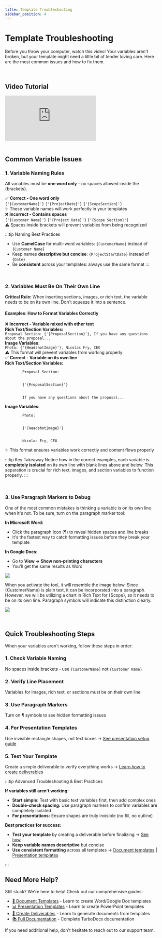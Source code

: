```yaml
---
title: Template Troubleshooting
sidebar_position: 4
---
```


# Template Troubleshooting

Before you throw your computer, watch this video! Your variables aren't broken, but your template might need a little bit of tender loving care. Here are the most common issues and how to fix them.

<br />

## Video Tutorial

<div style={{position: 'relative', paddingBottom: '56.25%', height: 0, overflow: 'hidden', maxWidth: '100%'}}>
  <iframe 
    src="https://www.youtube.com/embed/oTN2c3Y9X-Y?si=GdDa2PSFfFMvEQPu" 
    title="YouTube video player" 
    frameborder="0" 
    allow="accelerometer; autoplay; clipboard-write; encrypted-media; gyroscope; picture-in-picture; web-share" 
    referrerpolicy="strict-origin-when-cross-origin" 
    allowfullscreen
    style={{position: 'absolute', top: 0, left: 0, width: '100%', height: '100%'}}
  ></iframe>
</div>

<br />

## Common Variable Issues

### 1. Variable Naming Rules

All variables must be **one word only** - no spaces allowed inside the {brackets}.

<div style={{display: 'grid', gap: '20px', marginBottom: '32px'}}>

<div style={{backgroundColor: '#f0fdf4', border: '1px solid #bbf7d0', borderRadius: '8px', padding: '20px'}}>
  <div style={{display: 'flex', alignItems: 'center', gap: '8px', marginBottom: '16px'}}>
    <span style={{fontSize: '20px'}}>✅</span>
    <strong style={{color: '#16a34a', fontSize: '18px'}}>Correct - One word only</strong>
  </div>
  <div style={{backgroundColor: '#ffffff', border: '1px solid #e5e7eb', borderRadius: '6px', padding: '16px', fontFamily: 'monospace', fontSize: '16px', lineHeight: '1.6'}}>
    <code style={{backgroundColor: '#dcfce7', padding: '4px 8px', borderRadius: '4px', marginRight: '12px', color: '#166534'}}>{'{CustomerName}'}</code>
    <code style={{backgroundColor: '#dcfce7', padding: '4px 8px', borderRadius: '4px', marginRight: '12px', color: '#166534'}}>{'{ProjectDate}'}</code>
    <code style={{backgroundColor: '#dcfce7', padding: '4px 8px', borderRadius: '4px', color: '#166534'}}>{'{ScopeSection}'}</code>
  </div>
  <div style={{marginTop: '12px', fontSize: '14px', color: '#14532d', fontStyle: 'italic'}}>
    ✨ These variable names will work perfectly in your templates
  </div>
</div>

<div style={{backgroundColor: '#fef2f2', border: '1px solid #fecaca', borderRadius: '8px', padding: '20px'}}>
  <div style={{display: 'flex', alignItems: 'center', gap: '8px', marginBottom: '16px'}}>
    <span style={{fontSize: '20px'}}>❌</span>
    <strong style={{color: '#dc2626', fontSize: '18px'}}>Incorrect - Contains spaces</strong>
  </div>
  <div style={{backgroundColor: '#ffffff', border: '1px solid #e5e7eb', borderRadius: '6px', padding: '16px', fontFamily: 'monospace', fontSize: '16px', lineHeight: '1.6'}}>
    <code style={{backgroundColor: '#fee2e2', padding: '4px 8px', borderRadius: '4px', marginRight: '12px', color: '#991b1b', textDecoration: 'line-through'}}>{'{Customer Name}'}</code>
    <code style={{backgroundColor: '#fee2e2', padding: '4px 8px', borderRadius: '4px', marginRight: '12px', color: '#991b1b', textDecoration: 'line-through'}}>{'{Project Date}'}</code>
    <code style={{backgroundColor: '#fee2e2', padding: '4px 8px', borderRadius: '4px', color: '#991b1b', textDecoration: 'line-through'}}>{'{Scope Section}'}</code>
  </div>
  <div style={{marginTop: '12px', fontSize: '14px', color: '#7f1d1d', fontStyle: 'italic'}}>
    ⚠️ Spaces inside brackets will prevent variables from being recognized
  </div>
</div>

</div>

:::tip Naming Best Practices
- Use **CamelCase** for multi-word variables: `{CustomerName}` instead of `{Customer Name}`
- Keep names **descriptive but concise**: `{ProjectStartDate}` instead of `{Date}`
- Be **consistent** across your templates: always use the same format
:::

<br />

### 2. Variables Must Be On Their Own Line

**Critical Rule:** When inserting sections, images, or rich text, the variable needs to be on its own line. Don't squeeze it into a sentence.

#### Examples: How to Format Variables Correctly

<div style={{display: 'grid', gap: '24px', marginBottom: '32px'}}>

<div style={{backgroundColor: '#fef2f2', border: '1px solid #fecaca', borderRadius: '8px', padding: '20px'}}>
  <div style={{display: 'flex', alignItems: 'center', gap: '8px', marginBottom: '16px'}}>
    <span style={{fontSize: '20px'}}>❌</span>
    <strong style={{color: '#dc2626', fontSize: '18px'}}>Incorrect - Variable mixed with other text</strong>
  </div>
  <div style={{backgroundColor: '#ffffff', border: '1px solid #e5e7eb', borderRadius: '6px', padding: '16px', fontFamily: 'monospace', fontSize: '14px', lineHeight: '1.5'}}>
    <div style={{marginBottom: '12px'}}>
      <strong>Rich Text/Section Variables:</strong><br/>
      <code style={{backgroundColor: '#f3f4f6', padding: '2px 4px', borderRadius: '3px'}}>Proposal Section: {'{ProposalSection}'}, If you have any questions about the proposal...</code>
    </div>
    <div>
      <strong>Image Variables:</strong><br/>
      <code style={{backgroundColor: '#f3f4f6', padding: '2px 4px', borderRadius: '3px'}}>Photo: {'{HeadshotImage}'}, Nicolas Fry, CEO</code>
    </div>
  </div>
  <div style={{marginTop: '12px', fontSize: '14px', color: '#7f1d1d', fontStyle: 'italic'}}>
    ⚠️ This format will prevent variables from working properly
  </div>
</div>

<div style={{backgroundColor: '#f0fdf4', border: '1px solid #bbf7d0', borderRadius: '8px', padding: '20px'}}>
  <div style={{display: 'flex', alignItems: 'center', gap: '8px', marginBottom: '16px'}}>
    <span style={{fontSize: '20px'}}>✅</span>
    <strong style={{color: '#16a34a', fontSize: '18px'}}>Correct - Variable on its own line</strong>
  </div>
  <div style={{backgroundColor: '#ffffff', border: '1px solid #e5e7eb', borderRadius: '6px', padding: '16px', fontFamily: 'monospace', fontSize: '14px', lineHeight: '1.5'}}>
    <div style={{marginBottom: '20px'}}>
      <strong>Rich Text/Section Variables:</strong><br/>
      <code style={{backgroundColor: '#f3f4f6', padding: '2px 4px', borderRadius: '3px', display: 'block', marginTop: '8px'}}>
        Proposal Section:<br/><br/>
        {'{ProposalSection}'}<br/><br/>
        If you have any questions about the proposal...
      </code>
    </div>
    <div>
      <strong>Image Variables:</strong><br/>
      <code style={{backgroundColor: '#f3f4f6', padding: '2px 4px', borderRadius: '3px', display: 'block', marginTop: '8px'}}>
        Photo:<br/><br/>
        {'{HeadshotImage}'}<br/><br/>
        Nicolas Fry, CEO
      </code>
    </div>
  </div>
  <div style={{marginTop: '12px', fontSize: '14px', color: '#14532d', fontStyle: 'italic'}}>
    ✨ This format ensures variables work correctly and content flows properly
  </div>
</div>

</div>

:::tip Key Takeaway
Notice how in the correct examples, each variable is **completely isolated** on its own line with blank lines above and below. This separation is crucial for rich text, images, and section variables to function properly.
:::

<br />

### 3. Use Paragraph Markers to Debug

One of the most common mistakes is thinking a variable is on its own line when it's not. To be sure, turn on the paragraph marker tool:

**In Microsoft Word:**
- Click the paragraph icon (¶) to reveal hidden spaces and line breaks
- It's the fastest way to catch formatting issues before they break your template

**In Google Docs:**
- Go to **View → Show non-printing characters**
- You'll get the same results as Word

![](/img/how_to_create_a_template/paragraphtool.png)

When you activate the tool, it will resemble the image below. Since {CustomerName} is plain text, it can be incorporated into a paragraph. However, we will be utilizing a chart in Rich Text for {Scope}, so it needs to be on its own line. Paragraph symbols will indicate this distinction clearly.

![](/img/additional_information/ptoolexample.png)

<br />

## Quick Troubleshooting Steps

When your variables aren't working, follow these steps in order:

### 1. Check Variable Naming
No spaces inside brackets - use `{CustomerName}` not `{Customer Name}`

### 2. Verify Line Placement  
Variables for images, rich text, or sections must be on their own line

### 3. Use Paragraph Markers
Turn on ¶ symbols to see hidden formatting issues

### 4. For Presentation Templates
Use invisible rectangle shapes, not text boxes → [See presentation setup guide](./How%20to%20Create%20a%20Presentation%20Template)

### 5. Test Your Template
Create a simple deliverable to verify everything works → [Learn how to create deliverables](./How%20to%20Create%20a%20Deliverable)
<br/>

:::tip Advanced Troubleshooting & Best Practices

**If variables still aren't working:**
- **Start simple:** Test with basic text variables first, then add complex ones
- **Double-check spacing:** Use paragraph markers to confirm variables are completely isolated
- **For presentations:** Ensure shapes are truly invisible (no fill, no outline)

**Best practices for success:**
- **Test your template** by creating a deliverable before finalizing → [See how](./How%20to%20Create%20a%20Deliverable)
- **Keep variable names descriptive** but concise
- **Use consistent formatting** across all templates → [Document templates](./How%20to%20Create%20a%20Document%20Template) | [Presentation templates](./How%20to%20Create%20a%20Presentation%20Template)

:::

## Need More Help?

Still stuck? We're here to help! Check out our comprehensive guides:

- [📄 Document Templates](./How%20to%20Create%20a%20Document%20Template) - Learn to create Word/Google Doc templates
- [📊 Presentation Templates](./How%20to%20Create%20a%20Presentation%20Template) - Learn to create PowerPoint templates  
- [🎯 Create Deliverables](./How%20to%20Create%20a%20Deliverable) - Learn to generate documents from templates
- [📚 Full Documentation](https://docs.turbodocx.com) - Complete TurboDocx documentation

If you need additional help, don't hesitate to reach out to our support team.

<br />